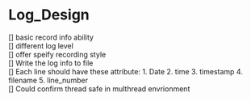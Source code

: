 # Log_Design
[] basic record info ability  
[] different log level  
[] offer speify recording style  
[] Write the log info to file  
[] Each line should have these attribute: 1. Date 2. time 3. timestamp 4. filename 5. line_number  
[] Could confirm thread safe in multhread envrionment  
